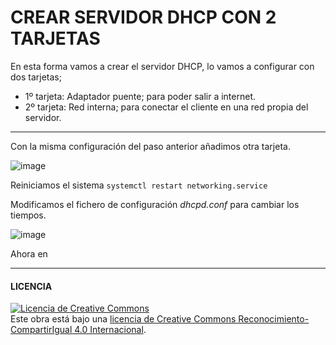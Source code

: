 # CREAR SERVIDOR DHCP CON 2 TARJETAS

En esta forma vamos a crear el servidor DHCP, lo vamos a configurar con dos tarjetas; 
- 1º tarjeta: Adaptador puente; para poder salir a internet.
- 2º tarjeta: Red interna; para conectar el cliente en una red propia del servidor.

----------------------------------------------------------------------------------------
Con la misma configuración del paso anterior añadimos otra tarjeta.

![image](img/1.PNG)

Reiniciamos el sistema ` systemctl restart networking.service `

Modificamos el fichero de configuración  *dhcpd.conf* para cambiar los tiempos.

![image](img/2.PNG)

Ahora en 

-----------------------------------------------------------------------------------------
#### LICENCIA

<a rel="license" href="http://creativecommons.org/licenses/by-sa/4.0/"><img alt="Licencia de Creative Commons" style="border-width:0" src="https://i.creativecommons.org/l/by-sa/4.0/88x31.png" /></a><br />Este obra está bajo una <a rel="license" href="http://creativecommons.org/licenses/by-sa/4.0/">licencia de Creative Commons Reconocimiento-CompartirIgual 4.0 Internacional</a>.
